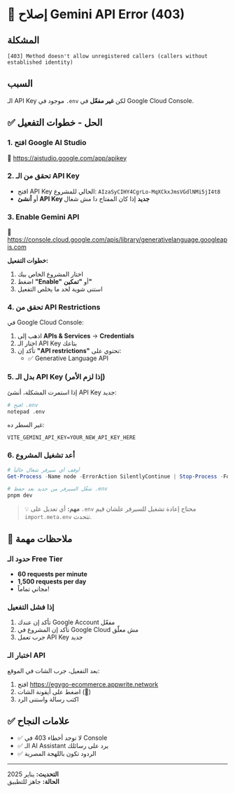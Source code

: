 # 🔧 إصلاح Gemini API Error (403)

## المشكلة
```
[403] Method doesn't allow unregistered callers (callers without established identity)
```

## السبب
الـ API Key موجود في `.env` لكن **غير مفعّل** في Google Cloud Console.

## ✅ الحل - خطوات التفعيل

### 1. افتح Google AI Studio
🔗 https://aistudio.google.com/app/apikey

### 2. تحقق من الـ API Key
- افتح API Key الحالي للمشروع: `AIzaSyCIHY4CgrLo-MqXCkxJmsVGdlNMi5jI4t8`
- أو **أنشئ API Key جديد** إذا كان المفتاح دا مش شغال

### 3. Enable Gemini API
🔗 https://console.cloud.google.com/apis/library/generativelanguage.googleapis.com

**خطوات التفعيل:**
1. اختار المشروع الخاص بيك
2. اضغط **"Enable"** أو **"تمكين"**
3. استنى شوية لحد ما يخلص التفعيل

### 4. تحقق من API Restrictions
في Google Cloud Console:
1. اذهب إلى **APIs & Services** → **Credentials**
2. اختار الـ API Key بتاعك
3. تأكد إن **"API restrictions"** تحتوي على:
   - ✅ Generative Language API

### 5. بدل الـ API Key (إذا لزم الأمر)
إذا استمرت المشكلة، أنشئ API Key جديد:

```bash
# افتح .env
notepad .env
```

غير السطر ده:
```env
VITE_GEMINI_API_KEY=YOUR_NEW_API_KEY_HERE
```

### 6. أعد تشغيل المشروع
```powershell
# أوقف أي سيرفر شغال حالياً
Get-Process -Name node -ErrorAction SilentlyContinue | Stop-Process -Force

# شغّل السيرفر من جديد بعد حفظ .env
pnpm dev
```

> 💡 **مهم:** أي تعديل على `.env` محتاج إعادة تشغيل للسيرفر علشان قيم `import.meta.env` تتحدث.

## 📝 ملاحظات مهمة

### حدود الـ Free Tier
- **60 requests per minute**
- **1,500 requests per day**
- مجاني تماماً!

### إذا فشل التفعيل
1. تأكد إن عندك Google Account مفعّل
2. تأكد إن المشروع في Google Cloud مش معلّق
3. جرب تعمل API Key جديد

### اختبار الـ API
بعد التفعيل، جرب الشات في الموقع:
1. افتح https://egygo-ecommerce.appwrite.network
2. اضغط على أيقونة الشات (💬)
3. اكتب رسالة واستنى الرد

## ✅ علامات النجاح
- ✅ لا توجد أخطاء 403 في Console
- ✅ الـ AI Assistant يرد على رسائلك
- ✅ الردود تكون باللهجة المصرية

---

**التحديث:** يناير 2025  
**الحالة:** جاهز للتطبيق
